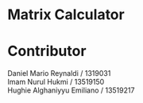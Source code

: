 <h1>Matrix Calculator</h1>


<h1>Contributor</h1>
Daniel Mario Reynaldi / 1319031 <br>
Imam Nurul Hukmi / 13519150 <br>
Hughie Alghaniyyu Emiliano / 13519217
